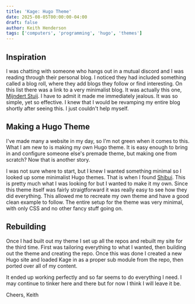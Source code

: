 ```yaml
---
title: 'Kage: Hugo Theme'
date: 2025-08-05T00:00:00-04:00
draft: false
author: Keith Henderson
tags: ['computers', 'programming', 'hugo', 'themes']
---
```


## Inspiration 

I was chatting with someone who hangs out in a mutual discord and I was reading through their personal blog. I noticed they had included something called a blog roll, where they add blogs they follow or find interesting. On this list there was a link to a very minimalist blog. It was actually this one, [Mijndert Stuij](https://mijndertstuij.nl/). I have to admit it made me immediately jealous. It was so simple, yet so effective. I knew that I would be revamping my entire blog shortly after seeing this. I just couldn't help myself.

## Making a Hugo Theme

I've made many a website in my day, so I'm not green when it comes to this. What I am new to is making my own Hugo theme. It is easy enough to bring in and configure someone else's premade theme, but making one from scratch? Now that is another story. 

I was not sure where to start, but I knew I wanted something minimal so I looked up some minimalist Hugo themes. That is when I found [Shibui](https://github.com/ntk148v/shibui). This is pretty much what I was looking for but I wanted to make it my own. Since this theme itself was fairly straigtforward it was really easy to see how they did everything. This allowed me to recreate my own theme and have a good clean example to follow. The entire setup for the theme was very minimal, with only CSS and no other fancy stuff going on.

## Rebuilding

Once I had built out my theme I set up all the repos and rebuilt my site for the third time. First was tailoring everything to what I wanted, then building out the theme and creating the repo. Once this was done I created a new Hugo site and loaded Kage in as a proper sub module from the repo, then ported over all of my content. 

It ended up working perfectly and so far seems to do everything I need. I may continue to tinker here and there but for now I think I will leave it be. 

Cheers,
Keith






